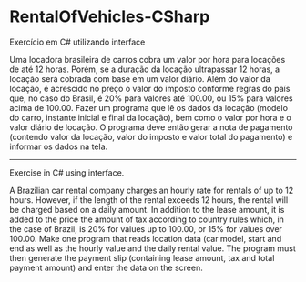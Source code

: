 # RentalOfVehicles-CSharp
Exercício em C# utilizando interface

Uma locadora brasileira de carros cobra um valor por hora para locações de até 12 horas. Porém, se a duração da locação ultrapassar 12
horas, a locação será cobrada com base em um valor diário. Além do valor da locação, é acrescido no preço o valor do imposto conforme
regras do país que, no caso do Brasil, é 20% para valores até 100.00, ou 15% para valores acima de 100.00. Fazer um programa que lê os
dados da locação (modelo do carro, instante inicial e final da locação), bem como o valor por hora e o valor diário de locação.
O programa deve então gerar a nota de pagamento (contendo valor da locação, valor do imposto e valor total do pagamento) e informar os
dados na tela. 

******************************************************************************************************************************************

Exercise in C# using interface.

A Brazilian car rental company charges an hourly rate for rentals of up to 12 hours. However, if the length of the rental exceeds 12 hours,
the rental will be charged based on a daily amount. In addition to the lease amount, it is added to the price the amount of tax according
to country rules which, in the case of Brazil, is 20% for values up to 100.00, or 15% for values over 100.00. Make one program that reads
location data (car model, start and end as well as the hourly value and the daily rental value. The program must then generate the payment
slip (containing lease amount, tax and total payment amount) and enter the data on the screen.
